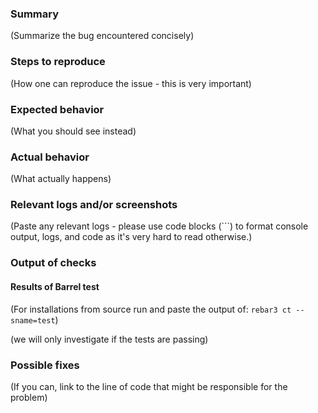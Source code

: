 ### Summary

(Summarize the bug encountered concisely)

### Steps to reproduce

(How one can reproduce the issue - this is very important)

### Expected behavior

(What you should see instead)

### Actual behavior

(What actually happens)

### Relevant logs and/or screenshots

(Paste any relevant logs - please use code blocks (```) to format console output,
logs, and code as it's very hard to read otherwise.)

### Output of checks

#### Results of Barrel test

(For installations from source run and paste the output of:
`rebar3 ct --sname=test`)

(we will only investigate if the tests are passing)

### Possible fixes

(If you can, link to the line of code that might be responsible for the problem)
